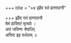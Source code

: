 +++
title = "०४ इहैव स्तं प्राणापानौ"

+++
इहैव स्तं प्राणापानौ  
मेमं हासिष्टं मृत्यवे ।  
अयं जरिम्णः शेवधिर्  
अरिष्ट इह वर्धताम् ॥